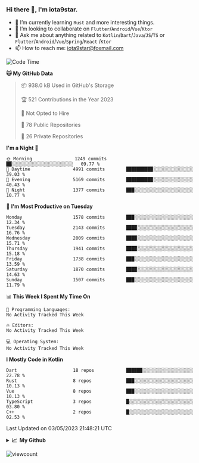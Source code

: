 ### Hi there 👋, I'm iota9star.

- 🌱 I’m currently learning `Rust` and more interesting things.
- 👯 I’m looking to collaborate on `Flutter`/`Android`/`Vue`/`Ktor`
- 💬 Ask me about anything related to `Kotlin`/`Dart`/`Java`/`JS`/`TS` or `Flutter`/`Android`/`Vue`/`Spring`/`React`
  /`Ktor`
- 📫 How to reach me: [iota9star@foxmail.com](iota9star@foxmail.com)



<!--START_SECTION:waka-->
![Code Time](http://img.shields.io/badge/Code%20Time-3%2C090%20hrs%2054%20mins-blue)

**🐱 My GitHub Data** 

> 📦 938.0 kB Used in GitHub's Storage 
 > 
> 🏆 521 Contributions in the Year 2023
 > 
> 🚫 Not Opted to Hire
 > 
> 📜 78 Public Repositories 
 > 
> 🔑 26 Private Repositories 
 > 
**I'm a Night 🦉** 

```text
🌞 Morning                1249 commits        ██░░░░░░░░░░░░░░░░░░░░░░░   09.77 % 
🌆 Daytime                4991 commits        ██████████░░░░░░░░░░░░░░░   39.03 % 
🌃 Evening                5169 commits        ██████████░░░░░░░░░░░░░░░   40.43 % 
🌙 Night                  1377 commits        ███░░░░░░░░░░░░░░░░░░░░░░   10.77 % 
```
📅 **I'm Most Productive on Tuesday** 

```text
Monday                   1578 commits        ███░░░░░░░░░░░░░░░░░░░░░░   12.34 % 
Tuesday                  2143 commits        ████░░░░░░░░░░░░░░░░░░░░░   16.76 % 
Wednesday                2009 commits        ████░░░░░░░░░░░░░░░░░░░░░   15.71 % 
Thursday                 1941 commits        ████░░░░░░░░░░░░░░░░░░░░░   15.18 % 
Friday                   1738 commits        ███░░░░░░░░░░░░░░░░░░░░░░   13.59 % 
Saturday                 1870 commits        ████░░░░░░░░░░░░░░░░░░░░░   14.63 % 
Sunday                   1507 commits        ███░░░░░░░░░░░░░░░░░░░░░░   11.79 % 
```


📊 **This Week I Spent My Time On** 

```text
💬 Programming Languages: 
No Activity Tracked This Week

🔥 Editors: 
No Activity Tracked This Week

💻 Operating System: 
No Activity Tracked This Week
```

**I Mostly Code in Kotlin** 

```text
Dart                     18 repos            ██████░░░░░░░░░░░░░░░░░░░   22.78 % 
Rust                     8 repos             ███░░░░░░░░░░░░░░░░░░░░░░   10.13 % 
Vue                      8 repos             ███░░░░░░░░░░░░░░░░░░░░░░   10.13 % 
TypeScript               3 repos             █░░░░░░░░░░░░░░░░░░░░░░░░   03.80 % 
C++                      2 repos             █░░░░░░░░░░░░░░░░░░░░░░░░   02.53 % 
```




 Last Updated on 03/05/2023 21:48:21 UTC
<!--END_SECTION:waka-->

<details>
  <summary><b>📈&nbsp;&nbsp;My Github</b></summary>
  <br>
  <img src='https://github-profile-trophy.vercel.app/?username=iota9star'>
  <img src='https://bad-apple-github-readme.vercel.app/api?show_bg=1&username=iota9star&hide_title=true'>
  <img src='http://cr-skills-chart-widget.azurewebsites.net/api/api?username=iota9star'>
</details>


![viewcount](https://count.getloli.com/get/@iota9star?theme=rule34)
